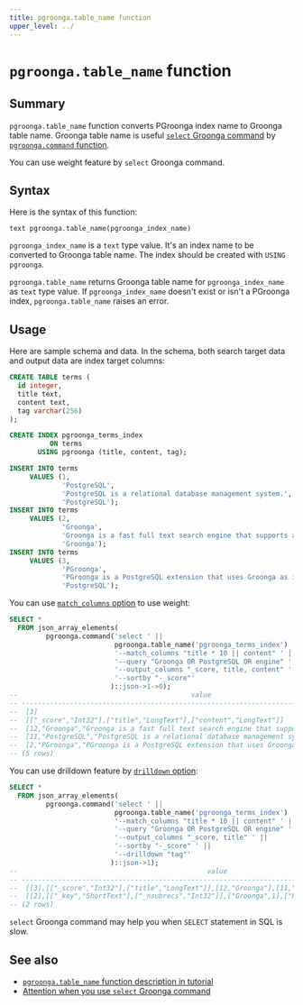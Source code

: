 ```yaml
---
title: pgroonga.table_name function
upper_level: ../
---
```


# `pgroonga.table_name` function

## Summary

`pgroonga.table_name` function converts PGroonga index name to Groonga table name. Groonga table name is useful [`select` Groonga command](http://groonga.org/docs/reference/commands/select.html) by [`pgroonga.command` function](pgroonga-command.html).

You can use weight feature by `select` Groonga command.

## Syntax

Here is the syntax of this function:

```text
text pgroonga.table_name(pgroonga_index_name)
```

`pgroonga_index_name` is a `text` type value. It's an index name to be converted to Groonga table name. The index should be created with `USING pgroonga`.

`pgroonga.table_name` returns Groonga table name for `pgroonga_index_name` as `text` type value. If `pgroonga_index_name` doesn't exist or isn't a PGroonga index, `pgroonga.table_name` raises an error.

## Usage

Here are sample schema and data. In the schema, both search target data and output data are index target columns:

```sql
CREATE TABLE terms (
  id integer,
  title text,
  content text,
  tag varchar(256)
);

CREATE INDEX pgroonga_terms_index
          ON terms
       USING pgroonga (title, content, tag);

INSERT INTO terms
     VALUES (1,
             'PostgreSQL',
             'PostgreSQL is a relational database management system.',
             'PostgreSQL');
INSERT INTO terms
     VALUES (2,
             'Groonga',
             'Groonga is a fast full text search engine that supports all languages.',
             'Groonga');
INSERT INTO terms
     VALUES (3,
             'PGroonga',
             'PGroonga is a PostgreSQL extension that uses Groonga as index.',
             'PostgreSQL');
```

You can use [`match_columns` option](http://groonga.org/docs/reference/commands/select.html#select-match-columns) to use weight:

```sql
SELECT *
  FROM json_array_elements(
         pgroonga.command('select ' ||
                          pgroonga.table_name('pgroonga_terms_index') || ' ' ||
                          '--match_columns "title * 10 || content" ' ||
                          '--query "Groonga OR PostgreSQL OR engine" ' ||
                          '--output_columns "_score, title, content" ' ||
                          '--sortby "-_score"'
                         )::json->1->0);
--                                           value                                          
-- -----------------------------------------------------------------------------------------
--  [3]
--  [["_score","Int32"],["title","LongText"],["content","LongText"]]
--  [12,"Groonga","Groonga is a fast full text search engine that supports all languages."]
--  [11,"PostgreSQL","PostgreSQL is a relational database management system."]
--  [2,"PGroonga","PGroonga is a PostgreSQL extension that uses Groonga as index."]
-- (5 rows)
```

You can use drilldown feature by [`drilldown` option](http://groonga.org/docs/reference/commands/select.html#select-drilldown):

```sql
SELECT *
  FROM json_array_elements(
         pgroonga.command('select ' ||
                          pgroonga.table_name('pgroonga_terms_index') || ' ' ||
                          '--match_columns "title * 10 || content" ' ||
                          '--query "Groonga OR PostgreSQL OR engine" ' ||
                          '--output_columns "_score, title" ' ||
                          '--sortby "-_score" ' ||
                          '--drilldown "tag"'
                         )::json->1);
--                                               value                                              
-- -------------------------------------------------------------------------------------------------
--  [[3],[["_score","Int32"],["title","LongText"]],[12,"Groonga"],[11,"PostgreSQL"],[2,"PGroonga"]]
--  [[2],[["_key","ShortText"],["_nsubrecs","Int32"]],["Groonga",1],["PostgreSQL",2]]
-- (2 rows)
```

`select` Groonga command may help you when `SELECT` statement in SQL is slow.

## See also

  * [`pgroonga.table_name` function description in tutorial](../../tutorial/#pgroonga-table-name)
  * [Attention when you use `select` Groonga command](pgroonga-command.html#attention)
